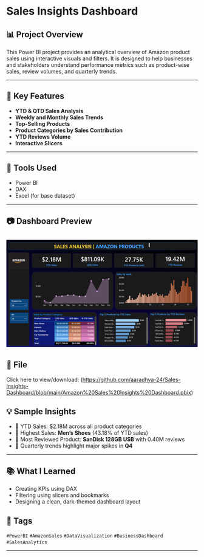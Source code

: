 # Sales Insights Dashboard

## 📊 Project Overview 
This Power BI project provides an analytical overview of Amazon product sales using interactive visuals and filters. 
It is designed to help businesses and stakeholders understand performance metrics such as product-wise sales, review volumes, and quarterly trends.

---

## 📌 Key Features

- **YTD & QTD Sales Analysis**
- **Weekly and Monthly Sales Trends**
- **Top-Selling Products**
- **Product Categories by Sales Contribution**
- **YTD Reviews Volume**
- **Interactive Slicers**

---

## 🧰 Tools Used

- Power BI
- DAX
- Excel (for base dataset)

---

## 📷 Dashboard Preview

![Dashboard Snapshot](https://github.com/aaradhya-24/Sales-Analysis-dashboard/blob/main/Snapshot%20of%20the%20dashboard.png)
---

 ## 📁 File
 Click here to view/download:
 (https://github.com/aaradhya-24/Sales-Insights-Dashboard/blob/main/Amazon%20Sales%20Insights%20Dashboard.pbix)


 ## 💡 Sample Insights

- 🔹 YTD Sales: $2.18M across all product categories
- 🔹 Highest Sales: **Men’s Shoes** (43.18% of YTD sales)
- 🔹 Most Reviewed Product: **SanDisk 128GB USB** with 0.40M reviews
- 🔹 Quarterly trends highlight major spikes in **Q4**

---
  
## 📚 What I Learned

- Creating KPIs using DAX
- Filtering using slicers and bookmarks
- Designing a clean, dark-themed dashboard layout

## 📎 Tags

`#PowerBI` `#AmazonSales` `#DataVisualization` `#BusinessDashboard` `#SalesAnalytics`

---

